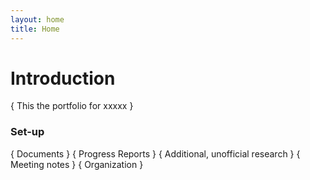 ```yaml
---
layout: home
title: Home
---
```

# Introduction
{ This the portfolio for xxxxx }

### Set-up
{ Documents }
{ Progress Reports }
{ Additional, unofficial research }
{ Meeting notes }
{ Organization }